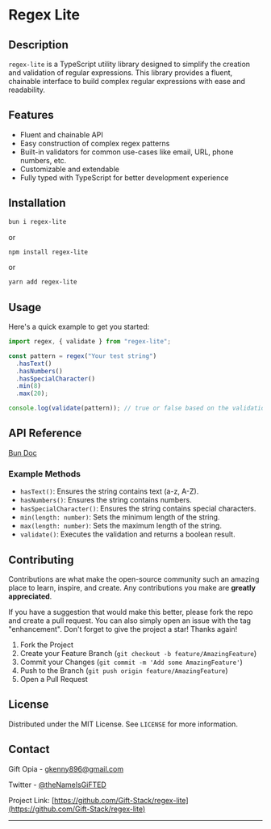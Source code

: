 # Regex Lite

## Description

`regex-lite` is a TypeScript utility library designed to simplify the creation and validation of regular expressions. This library provides a fluent, chainable interface to build complex regular expressions with ease and readability.

## Features

- Fluent and chainable API
- Easy construction of complex regex patterns
- Built-in validators for common use-cases like email, URL, phone numbers, etc.
- Customizable and extendable
- Fully typed with TypeScript for better development experience

## Installation

```bash
bun i regex-lite
```

or

```bash
npm install regex-lite
```

or

```bash
yarn add regex-lite
```

## Usage

Here's a quick example to get you started:

```typescript
import regex, { validate } from "regex-lite";

const pattern = regex("Your test string")
  .hasText()
  .hasNumbers()
  .hasSpecialCharacter()
  .min(8)
  .max(20);

console.log(validate(pattern)); // true or false based on the validation
```

## API Reference

[Bun Doc](http://bun.sh)

### Example Methods

- `hasText()`: Ensures the string contains text (a-z, A-Z).
- `hasNumbers()`: Ensures the string contains numbers.
- `hasSpecialCharacter()`: Ensures the string contains special characters.
- `min(length: number)`: Sets the minimum length of the string.
- `max(length: number)`: Sets the maximum length of the string.
- `validate()`: Executes the validation and returns a boolean result.

## Contributing

Contributions are what make the open-source community such an amazing place to learn, inspire, and create. Any contributions you make are **greatly appreciated**.

If you have a suggestion that would make this better, please fork the repo and create a pull request. You can also simply open an issue with the tag "enhancement".
Don't forget to give the project a star! Thanks again!

1. Fork the Project
2. Create your Feature Branch (`git checkout -b feature/AmazingFeature`)
3. Commit your Changes (`git commit -m 'Add some AmazingFeature'`)
4. Push to the Branch (`git push origin feature/AmazingFeature`)
5. Open a Pull Request

## License

Distributed under the MIT License. See `LICENSE` for more information.

## Contact

Gift Opia - [gkenny896@gmail.com](mailto:gkenny896@gmail.com)

Twitter - [@theNameIsGiFTED](http://twitter.com/theNameIsGiFTED)

Project Link: [https://github.com/Gift-Stack/regex-lite](https://github.com/Gift-Stack/regex-lite)

---
